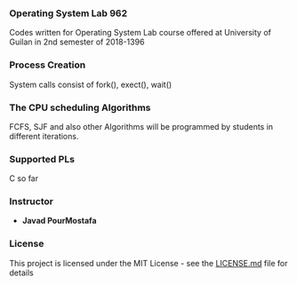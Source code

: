 ### Operating System Lab 962 
Codes written for Operating System Lab course offered at University of Guilan in 2nd semester of 2018-1396

### Process Creation
System calls consist of fork(), exect(), wait()

### The CPU scheduling Algorithms
FCFS, SJF and also other Algorithms will be programmed by students in different iterations.

### Supported PLs
C so far

### Instructor
* **Javad PourMostafa** 

### License

This project is licensed under the MIT License - see the [LICENSE.md](LICENSE.md) file for details

